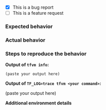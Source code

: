 * [x] This is a bug report
* [ ] This is a feature request

### Expected behavior

<!--
please describe
-->

### Actual behavior

<!--
please describe
-->

### Steps to reproduce the behavior

<!--
describe the steps to reproduce exactly
-->

**Output of `tfvm info`:**

```
(paste your output here)
```
**Output of `TF_LOG=trace tfvm <your command>`:**

(paste your output here)

**Additional environment details**

